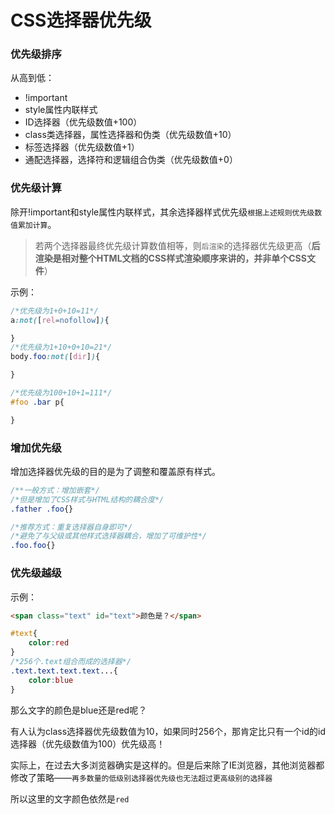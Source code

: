 # CSS选择器优先级

### 优先级排序

从高到低：

- !important
- style属性内联样式
- ID选择器（优先级数值+100）
- class类选择器，属性选择器和伪类（优先级数值+10）
- 标签选择器（优先级数值+1）
- 通配选择器，选择符和逻辑组合伪类（优先级数值+0）

### 优先级计算

除开!important和style属性内联样式，其余选择器样式优先级`根据上述规则优先级数值累加计算`。


> 若两个选择器最终优先级计算数值相等，则`后渲染`的选择器优先级更高（**后渲染是相对整个HTML文档的CSS样式渲染顺序来讲的，并非单个CSS文件**）

示例：
```css
/*优先级为1+0+10=11*/
a:not([rel=nofollow]){

}
/*优先级为1+10+0+10=21*/
body.foo:not([dir]){

}

/*优先级为100+10+1=111*/
#foo .bar p{

}
```

### 增加优先级

增加选择器优先级的目的是为了调整和覆盖原有样式。

```css
/**一般方式：增加嵌套*/
/*但是增加了CSS样式与HTML结构的耦合度*/
.father .foo{}

/*推荐方式：重复选择器自身即可*/
/*避免了与父级或其他样式选择器耦合，增加了可维护性*/
.foo.foo{}
```

### 优先级越级
示例：

```html
<span class="text" id="text">颜色是？</span>
```
```css
#text{
    color:red
}
/*256个.text组合而成的选择器*/
.text.text.text.text...{
    color:blue
}
```
那么文字的颜色是blue还是red呢？

有人认为class选择器优先级数值为10，如果同时256个，那肯定比只有一个id的id选择器（优先级数值为100）优先级高！

实际上，在过去大多浏览器确实是这样的。但是后来除了IE浏览器，其他浏览器都修改了策略——`再多数量的低级别选择器优先级也无法超过更高级别的选择器`

所以这里的文字颜色依然是`red`
